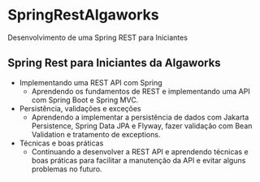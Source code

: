 # SpringRestAlgaworks
Desenvolvimento de uma Spring REST para Iniciantes
## Spring Rest para Iniciantes da Algaworks
<ul>
   <li>Implementando uma REST API com Spring
	   <ul>
		   <li>Aprendendo os fundamentos de REST e implementando uma API com Spring Boot e Spring MVC.</li>
		</ul>
	</li>
	<li>Persistência, validações e exceções
	   <ul>
		   <li>Aprendendo a implementar a persistência de dados com Jakarta Persistence, Spring Data JPA e Flyway, fazer validação com Bean Validation e tratamento de exceptions.</li>
		</ul>
	</li>
	<li>Técnicas e boas práticas
	   <ul>
		   <li>Continuando a desenvolver a REST API e aprendendo técnicas e boas práticas para facilitar a manutenção da API e evitar alguns problemas no futuro.</li>
		</ul>
	</li>
</ul>